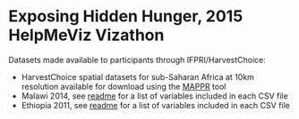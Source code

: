 # Exposing Hidden Hunger, 2015 HelpMeViz Vizathon

Datasets made available to participants through IFPRI/HarvestChoice:
- HarvestChoice spatial datasets for sub-Saharan Africa at 10km resolution available for download using the [MAPPR](http://apps.harvestchoice.org/mappr) tool
- Malawi 2014, see [readme](./Malawi/readme.txt) for a list of variables included in each CSV file
- Ethiopia 2011, see [readme](./Ethiopia/readme.txt) for a list of variables included in each CSV file
